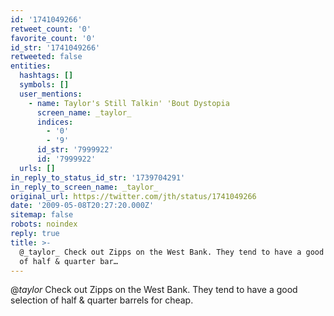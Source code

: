```yaml
---
id: '1741049266'
retweet_count: '0'
favorite_count: '0'
id_str: '1741049266'
retweeted: false
entities:
  hashtags: []
  symbols: []
  user_mentions:
    - name: Taylor's Still Talkin' 'Bout Dystopia
      screen_name: _taylor_
      indices:
        - '0'
        - '9'
      id_str: '7999922'
      id: '7999922'
  urls: []
in_reply_to_status_id_str: '1739704291'
in_reply_to_screen_name: _taylor_
original_url: https://twitter.com/jth/status/1741049266
date: '2009-05-08T20:27:20.000Z'
sitemap: false
robots: noindex
reply: true
title: >-
  @_taylor_ Check out Zipps on the West Bank. They tend to have a good selection
  of half & quarter bar…
---
```


@_taylor_ Check out Zipps on the West Bank. They tend to have a good selection of half & quarter barrels for cheap.
